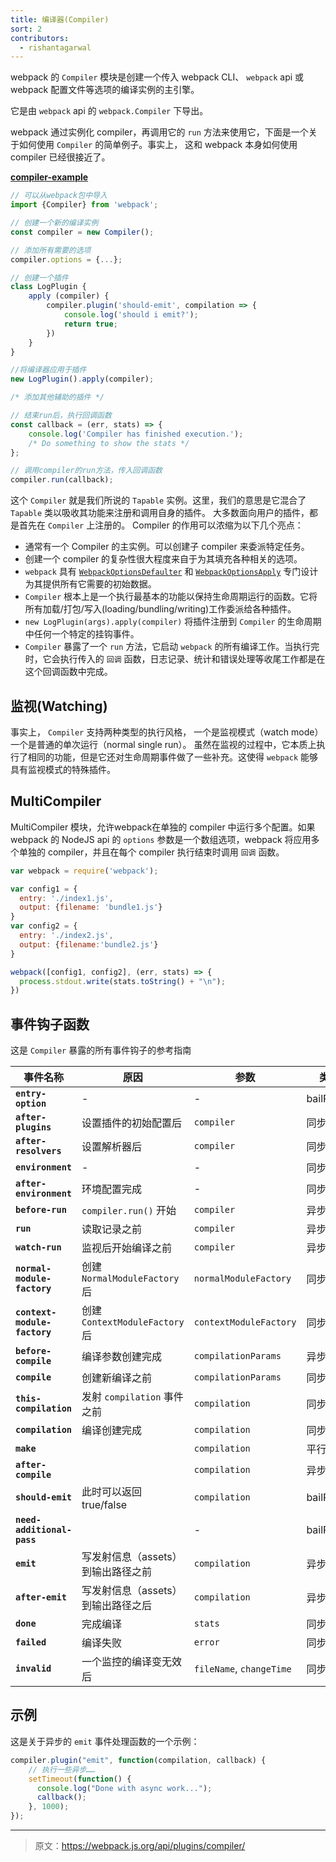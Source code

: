 ```yaml
---
title: 编译器(Compiler)
sort: 2
contributors:
  - rishantagarwal
---
```


webpack 的 `Compiler` 模块是创建一个传入 webpack CLI、 `webpack` api 或 webpack 配置文件等选项的编译实例的主引擎。

它是由 `webpack` api 的 `webpack.Compiler` 下导出。

webpack 通过实例化 compiler，再调用它的 `run` 方法来使用它，下面是一个关于如何使用 `Compiler` 的简单例子。事实上， 这和 webpack 本身如何使用 compiler 已经很接近了。

[__compiler-example__](https://github.com/pksjce/webpack-internal-examples/tree/master/compiler-example)

```javascript
// 可以从webpack包中导入
import {Compiler} from 'webpack';

// 创建一个新的编译实例
const compiler = new Compiler();

// 添加所有需要的选项
compiler.options = {...};

// 创建一个插件
class LogPlugin {
    apply (compiler) {
        compiler.plugin('should-emit', compilation => {
            console.log('should i emit?');
            return true;
        })
    }
}

//将编译器应用于插件
new LogPlugin().apply(compiler);

/* 添加其他辅助的插件 */

// 结束run后，执行回调函数
const callback = (err, stats) => {
    console.log('Compiler has finished execution.');
    /* Do something to show the stats */
};

// 调用compiler的run方法，传入回调函数
compiler.run(callback);
```

这个 `Compiler` 就是我们所说的 `Tapable` 实例。这里，我们的意思是它混合了 `Tapable` 类以吸收其功能来注册和调用自身的插件。
大多数面向用户的插件，都是首先在 `Compiler` 上注册的。
Compiler 的作用可以浓缩为以下几个亮点：
 - 通常有一个 Compiler 的主实例。可以创建子 compiler 来委派特定任务。
 - 创建一个 compiler 的复杂性很大程度来自于为其填充各种相关的选项。
 - `webpack` 具有 [`WebpackOptionsDefaulter`](https://github.com/webpack/webpack/blob/master/lib/WebpackOptionsDefaulter.js) 和 [`WebpackOptionsApply`](https://github.com/webpack/webpack/blob/master/lib/WebpackOptionsApply.js) 专门设计为其提供所有它需要的初始数据。
 - `Compiler` 根本上是一个执行最基本的功能以保持生命周期运行的函数。它将所有加载/打包/写入(loading/bundling/writing)工作委派给各种插件。
 - `new LogPlugin(args).apply(compiler)` 将插件注册到 `Compiler` 的生命周期中任何一个特定的挂钩事件。
 - `Compiler` 暴露了一个 `run` 方法，它启动 `webpack` 的所有编译工作。当执行完时，它会执行传入的 `回调` 函数，日志记录、统计和错误处理等收尾工作都是在这个回调函数中完成。


## 监视(Watching)

事实上， `Compiler` 支持两种类型的执行风格， 一个是监视模式（watch mode）一个是普通的单次运行（normal single run）。
虽然在监视的过程中，它本质上执行了相同的功能，但是它还对生命周期事件做了一些补充。这使得 `webpack` 能够具有监视模式的特殊插件。



## MultiCompiler

MultiCompiler 模块，允许webpack在单独的 compiler 中运行多个配置。如果 webpack 的 NodeJS api 的 `options` 参数是一个数组选项，webpack 将应用多个单独的 compiler，并且在每个 compiler 执行结束时调用 `回调` 函数。

```javascript
var webpack = require('webpack');

var config1 = {
  entry: './index1.js',
  output: {filename: 'bundle1.js'}
}
var config2 = {
  entry: './index2.js',
  output: {filename:'bundle2.js'}
}

webpack([config1, config2], (err, stats) => {
  process.stdout.write(stats.toString() + "\n");
})
```


## 事件钩子函数

这是 `Compiler` 暴露的所有事件钩子的参考指南

| 事件名称                     | 原因                 | 参数                  | 类型       |
|----------------------------|----------------------------|----------------------|------------|
| __`entry-option`__         |                  -                  |           -          | bailResult |
| __`after-plugins`__        | 设置插件的初始配置后 | `compiler`       | 同步       |
| __`after-resolvers`__      | 设置解析器后      | `compiler`           | 同步       |
| __`environment`__          |                  -                  |           -          | 同步       |
| __`after-environment`__    | 环境配置完成          |           -          | 同步       |
| __`before-run`__           | `compiler.run()` 开始             | `compiler`           | 异步      |
| __`run`__                  | 读取记录之前              | `compiler`           | 异步      |
| __`watch-run`__            | 监视后开始编译之前 | `compiler`           | 异步      |
| __`normal-module-factory`__ | 创建 `NormalModuleFactory` 后 | `normalModuleFactory`| 同步      |
| __`context-module-factory`__ | 创建 `ContextModuleFactory` 后 | `contextModuleFactory`| 同步      |
| __`before-compile`__       | 编译参数创建完成      | `compilationParams`  | 异步      |
| __`compile`__              | 创建新编译之前     | `compilationParams`  | 同步       |
| __`this-compilation`__     | 发射 `compilation` 事件之前 | `compilation`        | 同步       |
| __`compilation`__          | 编译创建完成      | `compilation`        | 同步       |
| __`make`__                 |                                     | `compilation`        | 平行   |
| __`after-compile`__        |                                     | `compilation`        | 异步      |
| __`should-emit`__          | 此时可以返回 true/false  | `compilation`        | bailResult |
| __`need-additional-pass`__ |                                     |           -          | bailResult |
| __`emit`__                 | 写发射信息（assets）到输出路径之前 | `compilation` | 异步      |
| __`after-emit`__           | 写发射信息（assets）到输出路径之后 | `compilation` | 异步      |
| __`done`__                 | 完成编译               | `stats`              | 同步       |
| __`failed`__               | 编译失败                  | `error`              | 同步       |
| __`invalid`__              | 一个监控的编译变无效后  | `fileName`, `changeTime` | 同步       |


## 示例

这是关于异步的 `emit` 事件处理函数的一个示例：

```javascript
compiler.plugin("emit", function(compilation, callback) {
    // 执行一些异步……
    setTimeout(function() {
      console.log("Done with async work...");
      callback();
    }, 1000);
});
```

***

> 原文：https://webpack.js.org/api/plugins/compiler/